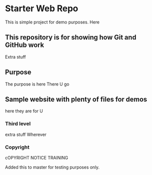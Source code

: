 # Starter Web Repo

This is  simple project for demo purposes.
Here

## This repository is for showing how Git and GitHub work

Extra stuff

## Purpose

The purpose is here
There U go

## Sample website with plenty of files for demos
here they are for U

### Third level

extra stuff
Wherever

### Copyright

cOPYRIGHT NOTICE TRAINING

Added this to master for testing purposes only.